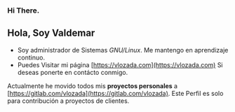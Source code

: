 ### Hi There. 

## Hola, Soy Valdemar

- Soy administrador de Sistemas _GNU/Linux_. Me mantengo en aprendizaje continuo.
- Puedes Visitar mi página [https://vlozada.com](https://vlozada.com) Si deseas ponerte en contácto conmigo.

Actualmente he movido todos mis **proyectos personales** a [https://gitlab.com/vlozada](https://gitlab.com/vlozada). Este Perfil es solo para contribución a proyectos de clientes.
